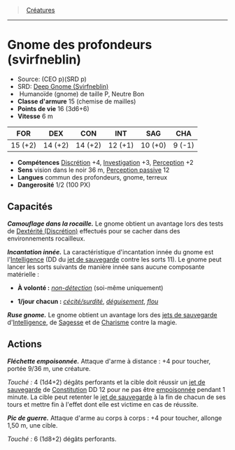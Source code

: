 ﻿---
!MonsterItem
Family: MonsterHD
Type: Humanoïde (gnome)
Size: P
Alignment: Neutre Bon
ArmorClass: 15 (chemise de mailles)
HitPoints: 16 (3d6+6)
Speed: 6 m
Strength: 15 (+2)
Dexterity: 14 (+2)
Constitution: 14 (+2)
Intelligence: 12 (+1)
Wisdom: 10 (+0)
Charisma: ' 9 (-1)'
Skills: '[Discrétion](hd_abilities_dexterity_discretion.md) +4, [Investigation](hd_abilities_intelligence_investigation.md) +3, [Perception](hd_abilities_wisdom_perception.md) +2'
Senses: vision dans le noir 36 m, [Perception passive](hd_abilities_dexterity_perception_passive.md) 12
Languages: commun des profondeurs, gnome, terreux
Challenge: 1/2 (100 PX)
Id: monsters_hd.md#gnome-des-profondeurs-svirfneblin
ParentLink: monsters_hd.md#créatures
Name: Gnome des profondeurs (svirfneblin)
ParentName: Créatures
NameLevel: 1
AltName: '[Deep Gnome (Svirfneblin)](srd_monsters_deep_gnome_svirfneblin.md)'
Source: (CEO p)(SRD p)
Attributes: {}
---
> [Créatures](hd_monsters.md)

---

# Gnome des profondeurs (svirfneblin)

- Source: (CEO p)(SRD p)
- SRD: [Deep Gnome (Svirfneblin)](srd_monsters_deep_gnome_svirfneblin.md)
-  Humanoïde (gnome) de taille P, Neutre Bon
- **Classe d'armure** 15 (chemise de mailles)
- **Points de vie** 16 (3d6+6)
- **Vitesse** 6 m

|FOR|DEX|CON|INT|SAG|CHA|
|---|---|---|---|---|---|
|15 (+2)|14 (+2)|14 (+2)|12 (+1)|10 (+0)| 9 (-1)|

- **Compétences** [Discrétion](hd_abilities_dexterity_discretion.md) +4, [Investigation](hd_abilities_intelligence_investigation.md) +3, [Perception](hd_abilities_wisdom_perception.md) +2
- **Sens** vision dans le noir 36 m, [Perception passive](hd_abilities_dexterity_perception_passive.md) 12
- **Langues** commun des profondeurs, gnome, terreux
- **Dangerosité** 1/2 (100 PX)

## Capacités

**_Camouflage dans la rocaille._** Le gnome obtient un avantage lors des tests de [Dextérité (Discrétion)](hd_abilities_dexterity_discretion.md) effectués pour se cacher dans des environnements rocailleux.

**_Incantation innée._** La caractéristique d'incantation innée du gnome est l'[Intelligence](hd_abilities_intelligence.md) (DD du [jet de sauvegarde](hd_abilities_jets_de_sauvegarde.md) contre les sorts 11). Le gnome peut lancer les sorts suivants de manière innée sans aucune composante matérielle :

* **À volonté :** _[non-détection](hd_spells_non_detection.md)_ (soi-même uniquement)

* **1/jour chacun :** _[cécité/surdité](hd_spells_cecitesurdite.md)_, _[déguisement](hd_spells_deguisement.md)_, _[flou](hd_spells_flou.md)_

**_Ruse gnome._** Le gnome obtient un avantage lors des [jets de sauvegarde](hd_abilities_jets_de_sauvegarde.md) d'[Intelligence](hd_abilities_intelligence.md), de [Sagesse](hd_abilities_wisdom.md) et de [Charisme](hd_abilities_charisma.md) contre la magie.

## Actions

**_Fléchette empoisonnée._** Attaque d'arme à distance : +4 pour toucher, portée 9/36 m, une créature.

_Touché :_ 4 (1d4+2) dégâts perforants et la cible doit réussir un [jet de sauvegarde](hd_abilities_jets_de_sauvegarde.md) de [Constitution](hd_abilities_constitution.md) DD 12 pour ne pas être [empoisonnée](hd_conditions_empoisonne.md) pendant 1 minute. La cible peut retenter le [jet de sauvegarde](hd_abilities_jets_de_sauvegarde.md) à la fin de chacun de ses tours et mettre fin à l'effet dont elle est victime en cas de réussite.

**_Pic de guerre._** Attaque d'arme au corps à corps : +4 pour toucher, allonge 1,50 m, une cible.

_Touché :_ 6 (1d8+2) dégâts perforants.

